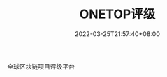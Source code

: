 ﻿---
weight: 
title: "ONETOP评级"
description: "全球区块链项目评级平台"
date: 2022-03-25T21:57:40+08:00
lastmod: 2022-03-25T16:45:40+08:00
draft: false
authors: ["Metabd"]
featuredImage: "onetoppingji.jpg"
link: ""
tags: ["微信公众号","ONETOP评级"]
categories: ["navigation"]
navigation: ["微信公众号"]
lightgallery: true
toc: true
pinned: false
recommend: false
recommend1: false
---
全球区块链项目评级平台
